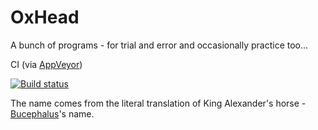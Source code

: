 # OxHead
A bunch of programs - for trial and error and occasionally practice too...

CI (via [AppVeyor](https://www.appveyor.com/))

[![Build status](https://ci.appveyor.com/api/projects/status/drkf6mha1jqa9fqb?svg=true)](https://ci.appveyor.com/project/asquigglytwist/oxhead)

The name comes from the literal translation of King Alexander's horse - [Bucephalus](https://en.wikipedia.org/wiki/Bucephalus)'s name.
